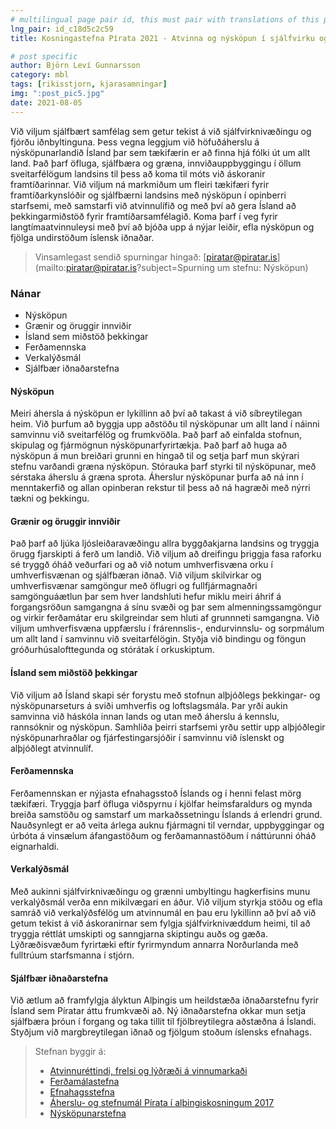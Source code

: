 ```yaml
---
# multilingual page pair id, this must pair with translations of this page. (This name must be unique)
lng_pair: id_c18d5c2c59
title: Kosningastefna Pírata 2021 - Atvinna og nýsköpun í sjálfvirku og sjálfbæru samfélagi

# post specific
author: Björn Leví Gunnarsson
category: mbl
tags: [rikisstjorn, kjarasamningar]
img: ":post_pic5.jpg"
date: 2021-08-05
---
```


Við viljum sjálfbært samfélag sem getur tekist á við sjálfvirknivæðingu og fjórðu iðnbyltinguna. Þess vegna leggjum við höfuðáherslu á nýsköpunarlandið Ísland þar sem tækifærin er að finna hjá fólki út um allt land. Það þarf öfluga, sjálfbæra og græna, innviðauppbyggingu í öllum sveitarfélögum landsins til þess að koma til móts við áskoranir framtíðarinnar. Við viljum ná markmiðum um fleiri tækifæri fyrir framtíðarkynslóðir og sjálfbærni landsins með nýsköpun í opinberri starfsemi, með samstarfi við atvinnulífið og með því að gera Ísland að þekkingarmiðstöð fyrir framtíðarsamfélagið. Koma þarf í veg fyrir langtímaatvinnuleysi með því að bjóða upp á nýjar leiðir, efla nýsköpun og fjölga undirstöðum íslensk iðnaðar.

> Vinsamlegast sendið spurningar hingað: [piratar@piratar.is](mailto:piratar@piratar.is?subject=Spurning um stefnu: Nýsköpun)

### Nánar
- Nýsköpun
- Grænir og öruggir innviðir 
- Ísland sem miðstöð þekkingar 
- Ferðamennska 
- Verkalýðsmál 
- Sjálfbær iðnaðarstefna

#### Nýsköpun 
Meiri áhersla á nýsköpun er lykillinn að því að takast á við síbreytilegan heim. Við þurfum að byggja upp aðstöðu til nýsköpunar um allt land í náinni samvinnu við sveitarfélög og frumkvöðla. Það þarf að einfalda stofnun, skipulag og fjármögnun nýsköpunarfyrirtækja. Það þarf að huga að nýsköpun á mun breiðari grunni en hingað til og setja þarf mun skýrari stefnu varðandi græna nýsköpun. Stórauka þarf styrki til nýsköpunar, með sérstaka áherslu á græna sprota. Áherslur nýsköpunar þurfa að ná inn í menntakerfið og allan opinberan rekstur til þess að ná hagræði með nýrri tækni og þekkingu.

#### Grænir og öruggir innviðir 
Það þarf að ljúka ljósleiðaravæðingu allra byggðakjarna landsins og tryggja örugg fjarskipti á ferð um landið. Við viljum að dreifingu þriggja fasa raforku sé tryggð óháð veðurfari og að við notum umhverfisvæna orku í umhverfisvænan og sjálfbæran iðnað. Við viljum skilvirkar og umhverfisvænar samgöngur með öflugri og fullfjármagnaðri samgönguáætlun þar sem hver landshluti hefur miklu meiri áhrif á forgangsröðun samgangna á sínu svæði og þar sem almenningssamgöngur og virkir ferðamátar eru skilgreindar sem hluti af grunnneti samgangna. Við viljum umhverfisvæna uppfærslu í frárennslis-, endurvinnslu- og sorpmálum um allt land í samvinnu við sveitarfélögin. Styðja við bindingu og föngun gróðurhúsalofttegunda og stórátak í orkuskiptum.

#### Ísland sem miðstöð þekkingar 
Við viljum að Ísland skapi sér forystu með stofnun alþjóðlegs þekkingar- og nýsköpunarseturs á sviði umhverfis og loftslagsmála. Þar yrði aukin samvinna við háskóla innan lands og utan með áherslu á kennslu, rannsóknir og nýsköpun. Samhliða þeirri starfsemi yrðu settir upp alþjóðlegir nýsköpunarhraðlar og fjárfestingarsjóðir í samvinnu við íslenskt og alþjóðlegt atvinnulíf.

#### Ferðamennska 
Ferðamennskan er nýjasta efnahagsstoð Íslands og í henni felast mörg tækifæri. Tryggja þarf öfluga viðspyrnu í kjölfar heimsfaraldurs og mynda breiða samstöðu og samstarf um markaðssetningu Íslands á erlendri grund. Nauðsynlegt er að veita árlega auknu fjármagni til verndar, uppbyggingar og úrbóta á vinsælum áfangastöðum og ferðamannastöðum í náttúrunni óháð eignarhaldi.

#### Verkalýðsmál 
Með aukinni sjálfvirknivæðingu og grænni umbyltingu hagkerfisins munu verkalýðsmál verða enn mikilvægari en áður. Við viljum styrkja stöðu og efla samráð við verkalýðsfélög um atvinnumál en þau eru lykillinn að því að við getum tekist á við áskoranirnar sem fylgja sjálfvirknivæddum heimi, til að tryggja réttlát umskipti og sanngjarna skiptingu auðs og gæða. Lýðræðisvæðum fyrirtæki eftir fyrirmyndum annarra Norðurlanda með fulltrúum starfsmanna í stjórn.

#### Sjálfbær iðnaðarstefna 
Við ætlum að framfylgja ályktun Alþingis um heildstæða iðnaðarstefnu fyrir Ísland sem Píratar áttu frumkvæði að. Ný iðnaðarstefna okkar mun setja sjálfbæra þróun í forgang og taka tillit til fjölbreytilegra aðstæðna á Íslandi. Styðjum við margbreytilegan iðnað og fjölgum stoðum íslensks efnahags.

> Stefnan byggir á: 
> - [Atvinnuréttindi, frelsi og lýðræði á vinnumarkaði](https://x.piratar.is/polity/1/document/454/)
> - [Ferðamálastefna](https://x.piratar.is/polity/1/document/238/)
> - [Efnahagsstefna](https://x.piratar.is/polity/1/document/207/) 
> - [Áherslu- og stefnumál Pírata í alþingiskosningum 2017](https://piratar.is/aherslu-og-stefnumal-pirata-2017/)
> - [Nýsköpunarstefna](https://x.piratar.is/polity/1/document/492/)